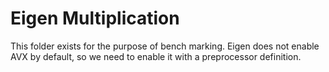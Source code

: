 # Eigen Multiplication

This folder exists for the purpose of bench marking. Eigen does not enable AVX by default, so we need to enable it with a preprocessor definition. 